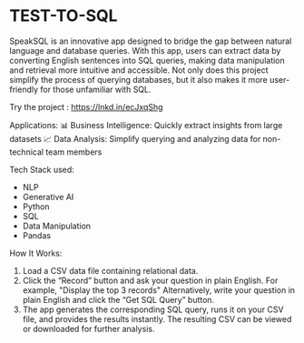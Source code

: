 # TEST-TO-SQL

SpeakSQL is an innovative app designed to bridge the gap between natural language and database queries. With this app, users can extract data by converting English sentences into SQL queries, making data manipulation and retrieval more intuitive and accessible.
Not only does this project simplify the process of querying databases, but it also makes it more user-friendly for those unfamiliar with SQL.

Try the project : [ https://lnkd.in/ecJxqShg
](https://textsql-analysis.streamlit.app/)

Applications:
📊 Business Intelligence: Quickly extract insights from large datasets
📈 Data Analysis: Simplify querying and analyzing data for non-technical team members

Tech Stack used:
- NLP
- Generative AI
- Python
- SQL
- Data Manipulation
- Pandas


How It Works:
1. Load a CSV data file containing relational data.
2. Click the “Record” button and ask your question in plain English. For example, "Display the top 3 records" Alternatively, write your question in plain English and click the “Get SQL Query” button.
3. The app generates the corresponding SQL query, runs it on your CSV file, and provides the results instantly. The resulting CSV can be viewed or downloaded for further analysis.
